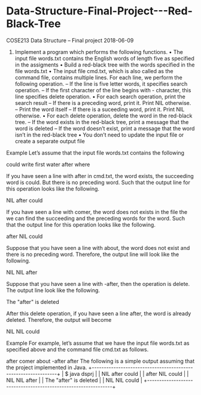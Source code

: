 # Data-Structure-Final-Project---Red-Black-Tree
COSE213 Data Structure – Final project 2018-06-09

1. Implement a program which performs the following functions.
• The input file words.txt contains the English words of length five as specified in the
assigments
• Build a red-black tree with the words specified in the file words.txt
• The input file cmd.txt, which is also called as the command file, contains multiple
lines. For each line, we perform the following operation.
– If the line is five letter words, it specifies search operation.
– If the first character of the line begins with - character, this line specifies delete
operation.
• For each search operation, print the search result
– If there is a preceding word, print it. Print NIL otherwise.
– Print the word itself
– If there is a suceeding word, print it. Print NIL otherwise.
• For each delete operation, delete the word in the red-black tree.
– If the word exists in the red-black tree, print a message that the word is deleted
– If the word doesn’t exist, print a message that the word isn’t in the red-black tree
• You don’t need to update the input file or create a separate output file

Example
Let’s assume that the input file words.txt contains the following

could
write
first
water
after
where

If you have seen a line with after in cmd.txt, the word exists, the succeeding word is
could. But there is no preceding word. Such that the output line for this operation looks like
the following.

NIL after could

If you have seen a line with comer, the word does not exists in the file the we can find the
succeeding and the preceding words for the word. Such that the output line for this operation
looks like the following.

after NIL could

Suppose that you have seen a line with about, the word does not exist and there is no preceding word. Therefore, the output line will look like the following.

NIL NIL after

Suppose that you have seen a line with -after, then the operation is delete. The output line
look like the following.

The "after" is deleted

After this delete operation, if you have seen a line after, the word is already deleted. Therefore, the output will become

NIL NIL could

Example For example, let’s assume that we have the input file words.txt as specified above
and the command file cmd.txt as follows.

after
comer
about
-after
after
The following is a simple output assuming that the project implemented in Java.
+---------------------------------------------------------------+
| $ java dsprj |
| NIL after could |
| after NIL could |
| NIL NIL after |
| The "after" is deleted |
| NIL NIL could |
+---------------------------------------------------------------+
